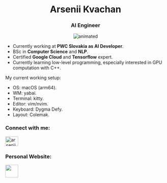 <h1 align="center">Arsenii Kvachan</h1>
<h3 align="center">AI Engineer</h3>

<p align="center"><img src="https://media.giphy.com/media/QsRReqDtXhF0pWlGGB/giphy-downsized-large.gif" alt="animated" /></p>

- Currently working at **PWC Slovakia as AI Developer**.
- BSc in **Computer Science** and **NLP**.
- Certified **Google Cloud** and **Tensorflow** expert.
- Currently learning low-level programming, especially interested in GPU computation with C++.

My current working setup:

- OS: macOS (arm64).
- WM: yabai.
- Terminal: kitty.
- Editor: vim/nvim.
- Keyboard: Dygma Defy.
- Layout: Colemak. 

<h3 align="left">Connect with me:</h3>
<p align="left">
<a href="https://linkedin.com/in/arseniikvachan" target="blank"><img align="center" src="https://raw.githubusercontent.com/rahuldkjain/github-profile-readme-generator/master/src/images/icons/Social/linked-in-alt.svg" alt="arsenii kvachan" height="30" width="40" /></a>
</p>

<h3 align="left">Personal Website:</h3>
<p align="left">
<a href="https://www.cip.ifi.lmu.de/~arsenii/" target="blank"><img align="center" src="https://www.pngkey.com/png/full/131-1312432_website-logo-png-transparent-background-image-black-logo.png" height="40" width="40" /></a>
</p>

